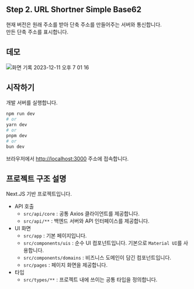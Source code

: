 ## Step 2. URL Shortner Simple Base62

현재 버전은 원래 주소를 받아 단축 주소를 만들어주는 서버와 통신합니다.  
만든 단축 주소를 표시합니다.

## 데모

![화면 기록 2023-12-11 오후 7 01 16](https://github.com/kor-Chipmunk/ProfileLinkService/assets/16275188/123aeb91-d66f-4a60-96b0-8dfaec1ccc82)


## 시작하기

개발 서버를 실행합니다.

```bash
npm run dev
# or
yarn dev
# or
pnpm dev
# or
bun dev
```

브라우저에서 [http://localhost:3000](http://localhost:3000) 주소에 접속합니다.

## 프로젝트 구조 설명

Next.JS 기반 프로젝트입니다.

- API 호출
  - `src/api/core` : 공통 Axios 클라이언트를 제공합니다.
  - `src/api/**` : 백엔드 서버와 API 인터페이스를 제공합니다.
- UI 화면
  - `src/app` : 기본 페이지입니다.
  - `src/components/uis` : 순수 UI 컴포넌트입니다. 기본으로 `Material UI`를 사용합니다.
  - `src/components/domains` : 비즈니스 도메인이 담긴 컴포넌트입니다.
  - `src/pages` : 페이지 화면을 제공합니다.
- 타입
  - `src/types/**` : 프로젝트 내에 쓰이는 공통 타입을 정의합니다.
